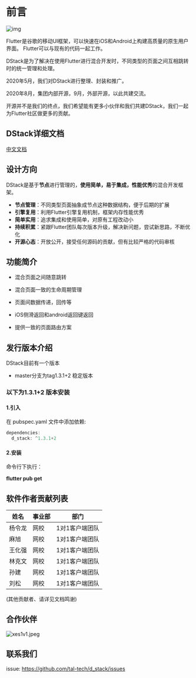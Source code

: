 # 前言

 ![img](https://magicmadegithub.github.io/img/dstacklogo.png) 

Flutter是谷歌的移动UI框架，可以快速在iOS和Android上构建高质量的原生用户界面。 Flutter可以与现有的代码一起工作。

DStack是为了解决在使用Flutter进行混合开发时，不同类型的页面之间互相跳转时的统一管理和处理。

2020年5月，我们对DStack进行整理、封装和推广。

2020年8月，集团内部开源，9月，外部开源，以此共建交流。

开源并不是我们的终点，我们希望能有更多小伙伴和我们共建DStack，我们一起为Flutter社区做更多的贡献。



## DStack详细文档

[中文文档](https://www.yuque.com/tal-tech/ag1kaf)



## 设计方向

DStack是基于**节点**进行管理的，**使用简单，易于集成，性能优秀**的混合开发框架。

- **节点管理**：不同类型页面抽象成节点这种数据结构，便于后期的扩展
- **引擎复用**：利用Flutter引擎复用机制，框架内存性能优秀
- **简单实用**：追求集成和使用简单，对原有工程改动小
- **持续积累**：紧跟Flutter团队每次版本升级，解决新问题，尝试新思路，不断优化
- **开源心态**：开放公开，接受任何源码的贡献，但有比较严格的代码审核

## 功能简介

- 混合页面之间随意跳转

- 混合页面一致的生命周期管理

- 页面间数据传递，回传等

- iOS侧滑返回和android返回键返回

- 提供一致的页面路由方案



## 发行版本介绍

DStack目前有一个版本

- master分支为tag1.3.1+2 稳定版本

### 以下为1.3.1+2 版本安装

#### 1.引入

在 pubspec.yaml 文件中添加依赖:

```dart
dependencies:
  d_stack: ^1.3.1+2      
```

#### 2.安装

命令行下执行：

**flutter pub get**

## 软件作者贡献列表

| 姓名   | 事业部 | 部门           |
| ------ | ------ | -------------- |
| 杨令龙 | 网校   | 1对1客户端团队 |
| 麻旭   | 网校   | 1对1客户端团队 |
| 王化强 | 网校   | 1对1客户端团队 |
| 林克文 | 网校   | 1对1客户端团队 |
| 孙建   | 网校   | 1对1客户端团队 |
| 刘松   | 网校   | 1对1客户端团队 |

(其他贡献者、请详见文档鸣谢)

## 合作伙伴

![xes1v1.jpeg](https://magicmadegithub.github.io/img/1v1logo.png)

## 联系我们



issue: https://github.com/tal-tech/d_stack/issues

